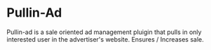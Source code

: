 # Pullin-Ad
Pullin-ad is a sale oriented ad management pluigin that pulls in only interested user in the advertiser's website. Ensures / Increases sale.